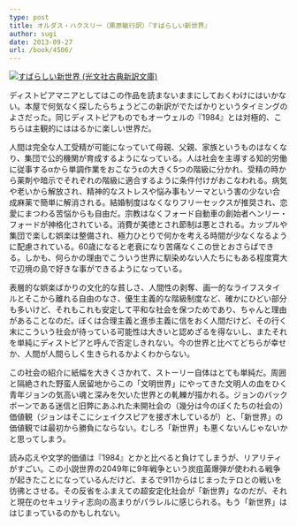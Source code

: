```yaml
---
type: post
title: オルダス・ハクスリー（黒原敏行訳）『すばらしい新世界』
author: sugi
date: 2013-09-27
url: /book/4506/
---
```

<a href="http://www.amazon.co.jp/exec/obidos/ASIN/4334752721/chezsugi-22/ref=nosim/" onclick="_gaq.push(['_trackEvent', 'outbound-article', 'http://www.amazon.co.jp/exec/obidos/ASIN/4334752721/chezsugi-22/ref=nosim/', '']);" name="amazletlink" target="_blank"><img src="http://i2.wp.com/ecx.images-amazon.com/images/I/41iWeAGlGHL._SL160_.jpg?w=660" alt="すばらしい新世界 (光文社古典新訳文庫)" class="alignleft" data-recalc-dims="1" /></a>

ディストピアマニアとしてはこの作品を読まないままにしておくわけにはいかない。本屋で何気なく探したらちょうどこの新訳がでたばかりというタイミングのよさだった。同じディストピアものでもオーウェルの『1984』とは対極的、こちらは主観的にははるかに楽しい世界だ。

人間は完全な人工受精が可能になっていて母親、父親、家族というものはなくなり、集団で公的機関が育成するようになっている。人は社会を主導する知的労働に従事するαから単調作業をおこなうεの大きく5つの階級に分かれ、受精の時から薬剤や暗示でそれぞれの階級に適合するように条件付けがおこなわれる。病気や老いから解放され、精神的なストレスや悩み事もソーマという害の少ない合成麻薬で簡単に解消される。結婚制度はなくなりフリーセックスが推奨され、恋愛にまつわる苦悩からも自由だ。宗教はなくフォード自動車の創始者ヘンリー・フォードが神格化されている。消費が美徳とされ節制は悪とされる。カップルや集団で楽しむ娯楽は整備され、極力ひとりで何かを考える時間が少なくなるように配慮されている。60歳になると老衰になり苦痛なくこの世とおさらばできる。しかも、何らかの理由でこういう世界に馴染めない人たちにもある程度寛大で辺境の島で好きな事ができるようになっている。

表層的な娯楽ばかりの文化的な貧しさ、人間性の剥奪、画一的なライフスタイルとそこから離れる自由のなさ、優生主義的な階級制度など、確かにひどい部分も多いけど、それもこれも安定して平和な社会を保つためであり、ちゃんと理由があることなのだ。ぼくは合理主義と進歩主義に信をおく人間だけど、その行く末にこういう社会が待っている可能性は大きいと認めざるを得ないし、またそれを単純にディストピアと呼んで否定しきれない。今の世界と比べてどちらが幸せか、人間が人間らしく生きられるかよくわからない。

この社会の紹介に紙幅を大きくさかれて、ストーリー自体はとても単純だ。周囲と隔絶された野蛮人居留地からこの「文明世界」にやってきた文明人の血をひく青年ジョンの気高い魂と深みを欠いた世界との軋轢が描かれる。ジョンのバックボーンである迷信と旧弊にあふれた未開社会の（幾分は今のぼくたちの社会の）価値観（ジョンはそこにシェイクスピアを接ぎ木しているが）と、「新世界」の価値観では最初から勝負にならない。むしろ「新世界」も悪くないんじゃないかと思ってしまう。

読み応えや文学的価値は『1984』とかと比べると負けてしまうが、リアリティがすごい。この小説世界の2049年に9年戦争という炭疽菌爆弾が使われる戦争が起きたことになっているんだけど、まるで911からはじまったテロとの戦いを彷彿とさせる。その反省をふまえての超安定化社会が「新世界」なのだが、それと現在のセキュリティ志向の高まりがパラレルに感じられる。もう「新世界」ははじまっているのかもしれない。
